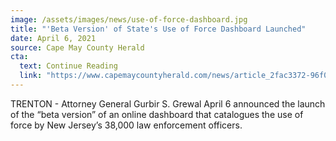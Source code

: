 ```yaml
---
image: /assets/images/news/use-of-force-dashboard.jpg
title: "'Beta Version' of State's Use of Force Dashboard Launched"
date: April 6, 2021
source: Cape May County Herald
cta:
  text: Continue Reading
  link: "https://www.capemaycountyherald.com/news/article_2fac3372-96f0-11eb-81cf-4b4e7ffa1fba.html"
---
```


TRENTON - Attorney General Gurbir S. Grewal April 6 announced the launch of the “beta version” of an online dashboard that catalogues the use of force by New Jersey’s 38,000 law enforcement officers.
